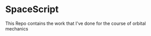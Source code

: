 SpaceScript
===========

This Repo contains the work that I've done for the course of orbital mechanics
